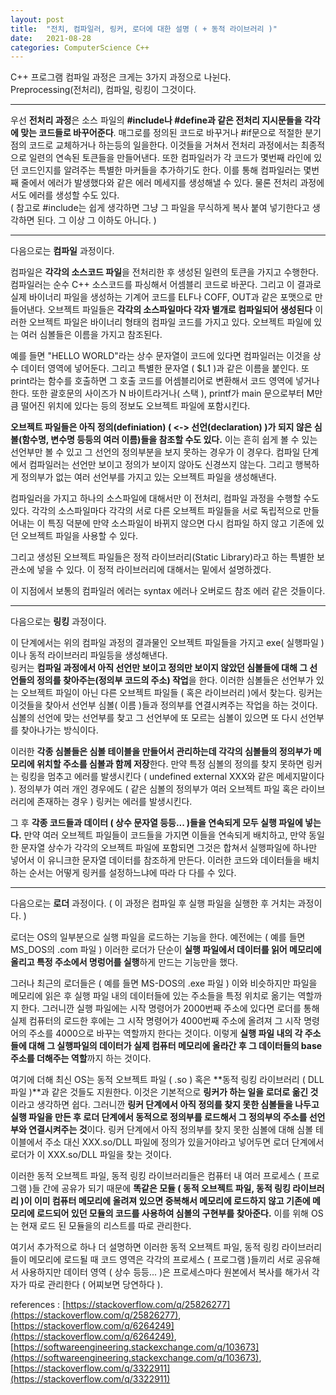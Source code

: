 ```yaml
---
layout: post
title:  "전치, 컴파일러, 링커, 로더에 대한 설명 ( + 동적 라이브러리 )"
date:   2021-08-28
categories: ComputerScience C++ 
---
```

              
C++ 프로그램 컴파일 과정은 크게는 3가지 과정으로 나뉜다.        
Preprocessing(전처리), 컴파일, 링킹이 그것이다.      
             
--------------------                
              
우선 **전처리 과정**은 소스 파일의 **#include나 #define과 같은 전처리 지시문들을 각각에 맞는 코드들로 바꾸어준다**. 매그로를 정의된 코드로 바꾸거나 #if문으로 적절한 분기점의 코드로 교체하거나 하는등의 일을한다. 이것들을 거쳐서 전처리 과정에서는 최종적으로 일련의 연속된 토큰들을 만들어낸다. 또한 컴파일러가 각 코드가 몇번째 라인에 있던 코드인지를 알려주는 특별한 마커들을 추가하기도 한다. 이를 통해 컴파일러는 몇번째 줄에서 에러가 발생했다와 같은 에러 메세지를 생성해낼 수 있다. 물론 전처리 과정에서도 에러를 생성할 수도 있다.              
( 참고로 #include는 쉽게 생각하면 그냥 그 파일을 무식하게 복사 붙여 넣기한다고 생각하면 된다. 그 이상 그 이하도 아니다. )                 
          
--------------------                
            
다음으로는 **컴파일** 과정이다.        
              
컴파일은 **각각의 소스코드 파일**을 전처리한 후 생성된 일련의 토큰을 가지고 수행한다. 컴파일러는 순수 C++ 소스코드를 파싱해서 어셈블리 코드로 바꾼다. 그리고 이 결과로 실제 바이너리 파일을 생성하는 기계어 코드를 ELF나 COFF, OUT과 같은 포맷으로 만들어낸다. 오브젝트 파일들은 **각각의 소스파일마다 각자 별개로 컴파일되어 생성된다** 이러한 오브젝트 파일은 바이너리 형태의 컴파일 코드를 가지고 있다. 오브젝트 파일에 있는 여러 심볼들은 이름을 가지고 참조된다.        
              
예를 들면 "HELLO WORLD"라는 상수 문자열이 코드에 있다면 컴파일러는 이것을 상수 데이터 영역에 넣어둔다. 그리고 특별한 문자열 ( $L1 )과 같은 이름을 붙인다. 또 print라는 함수를 호출하면 그 호출 코드를 어셈블리어로 변환해서 코드 영역에 넣거나한다. 또한 괄호문의 사이즈가 N 바이트라거나( 스택 ), printf가 main 문으로부터 M만큼 떨어진 위치에 있다는 등의 정보도 오브젝트 파일에 포함시킨다.          
              
**오브젝트 파일들은 아직 정의(definiation) ( <-> 선언(declaration) )가 되지 않은 심볼(함수명, 변수명 등등의 여러 이름)들을 참조할 수도 있다.** 이는 흔히 쉽게 볼 수 있는 선언부만 볼 수 있고 그 선언의 정의부분을 보지 못하는 경우가 이 경우다. 컴파일 단계에서 컴파일러는 선언만 보이고 정의가 보이지 않아도 신경쓰지 않는다. 그리고 행복하게 정의부가 없는 여러 선언부를 가지고 있는 오브젝트 파일을 생성해낸다.      
              
컴파일러을 가지고 하나의 소스파일에 대해서만 이 전처리, 컴파일 과정을 수행할 수도 있다. 각각의 소스파일마다 각각의 서로 다른 오브젝트 파일들을 서로 독립적으로 만들어내는 이 특징 덕분에 만약 소스파일이 바뀌지 않으면 다시 컴파일 하지 않고 기존에 있던 오브젝트 파일을 사용할 수 있다.          
              
그리고 생성된 오브젝트 파일들은 정적 라이브러리(Static Library)라고 하는 특별한 보관소에 넣을 수 있다. 이 정적 라이브러리에 대해서는 밑에서 설명하겠다.        
              
이 지점에서 보통의 컴파일러 에러는 syntax 에러나 오버로드 참조 에러 같은 것들이다.       
            
--------------------                
            
다음으로는 **링킹** 과정이다.        
              
이 단계에서는 위의 컴파일 과정의 결과물인 오브젝트 파일들을 가지고 exe( 실행파일 )이나 동적 라이브러리 파일등을 생성해낸다.       
링커는 **컴파일 과정에서 아직 선언만 보이고 정의만 보이지 않았던 심볼들에 대해 그 선언들의 정의를 찾아주는(정의부 코드의 주소) 작업**을 한다. 이러한 심볼들은 선언부가 있는 오브젝트 파일이 아닌 다른 오브젝트 파일들 ( 혹은 라이브러리 )에서 찾는다. 링커는 이것들을 찾아서 선언부 심볼( 이름 )들과 정의부를 연결시켜주는 작업을 하는 것이다. 심볼의 선언에 맞는 선언부를 찾고 그 선언부에 또 모르는 심볼이 있으면 또 다시 선언부를 찾아나가는 방식이다.                  
              
이러한 **각종 심볼들은 심볼 테이블을 만들어서 관리하는데 각각의 심볼들의 정의부가 메모리에 위치할 주소를 심볼과 함께 저장**한다. 만약 특정 심볼의 정의를 찾지 못하면 링커는 링킹을 멈추고 에러를 발생시킨다 ( undefined external XXX와 같은 메세지말이다 ). 정의부가 여러 개인 경우에도 ( 같은 심볼의 정의부가 여러 오브젝트 파일 혹은 라이브러리에 존재하는 경우 ) 링커는 에러를 발생시킨다.       
              
그 후 **각종 코드들과 데이터 ( 상수 문자열 등등... )들을 연속되게 모두 실행 파일에 넣는다.** 만약 여러 오브젝트 파일들이 코드들을 가지면 이들을 연속되게 배치하고, 만약 동일한 문자열 상수가 각각의 오브젝트 파일에 포함되면 그것은 합쳐서 실행파일에 하나만 넣어서 이 유니크한 문자열 데이터를 참조하게 만든다. 이러한 코드와 데이터들을 배치하는 순서는 어떻게 링커를 설정하느냐에 따라 다 다를 수 있다.           
              
--------------------                
              
다음으로는 **로더** 과정이다. ( 이 과정은 컴파일 후 실행 파일을 실행한 후 거치는 과정이다. )               
              
로더는 OS의 일부분으로 실행 파일을 로드하는 기능을 한다. 예전에는 ( 예를 들면 MS_DOS의 .com 파일 ) 이러한 로더가 단순이 **실행 파일에서 데이터를 읽어 메모리에 올리고 특정 주소에서 명렁어를 실행**하게 만드는 기능만을 했다.            
                  
그러나 최근의 로더들은 ( 예를 들면 MS-DOS의 .exe 파일 ) 이와 비슷하지만 파일을 메모리에 읽은 후 실행 파일 내의 데이터들에 있는 주소들을 특정 위치로 옮기는 역할까지 한다. 그러니깐 실행 파일에는 시작 명령어가 2000번째 주소에 있다면 로더를 통해 실제 컴퓨터의 로드한 후에는 그 시작 명령어가 4000번째 주소에 올려져 그 시작 명령어의 주소를 4000으로 바꾸는 역할까지 한다는 것이다. 이렇게 **실행 파일 내의 각 주소들에 대해 그 실행파일의 데이터가 실제 컴퓨터 메모리에 올라간 후 그 데이터들의 base 주소를 더해주는 역할**까지 하는 것이다.       
             
여기에 더해 최신 OS는 동적 오브젝트 파일 ( .so ) 혹은 **동적 링킹 라이브러리 ( DLL 파일 )**과 같은 것들도 지원한다. 이것은 기본적으로 **링커가 하는 일을 로더로 옮긴 것**이라고 생각하면 쉽다. 그러니깐 **링커 단계에서 아직 정의를 찾지 못한 심볼들을 나두고 실행 파일을 만든 후 로더 단계에서 동적으로 정의부를 로드해서 그 정의부의 주소를 선언부와 연결시켜주는 것**이다. 링커 단계에서 아직 정의부를 찾지 못한 심볼에 대해 심볼 테이블에서 주소 대신 XXX.so/DLL 파일에 정의가 있을거야라고 넣어두면 로더 단계에서 로더가 이 XXX.so/DLL 파일을 찾는 것이다.              
                      
이러한 동적 오브젝트 파일, 동적 링킹 라이브러리들은 컴퓨터 내 여러 프로세스 ( 프로그램 )들 간에 공유가 되기 때문에 **똑같은 모듈 ( 동적 오브젝트 파일, 동적 링킹 라이브러리 )이 이미 컴퓨터 메모리에 올려져 있으면 중복해서 메모리에 로드하지 않고 기존에 메모리에 로드되어 있던 모듈의 코드를 사용하여 심볼의 구현부를 찾아준다.** 이를 위해 OS는 현재 로드 된 모듈을의 리스트를 따로 관리한다.                                                    
             
여기서 추가적으로 하나 더 설명하면 이러한 동적 오브젝트 파일, 동적 링킹 라이브러리들이 메모리에 로드될 때 코드 영역은 각각의 프로세스 ( 프로그램 )들끼리 서로 공유해서 사용하지만 데이터 영역 ( 상수 등등... )은 프로세스마다 원본에서 복사를 해가서 각자가 따로 관리한다 ( 어찌보면 당연하다 ).               
                
            
references : [https://stackoverflow.com/q/25826277](https://stackoverflow.com/q/25826277), [https://stackoverflow.com/q/6264249](https://stackoverflow.com/q/6264249), [https://softwareengineering.stackexchange.com/q/103673](https://softwareengineering.stackexchange.com/q/103673), [https://stackoverflow.com/q/3322911](https://stackoverflow.com/q/3322911)
